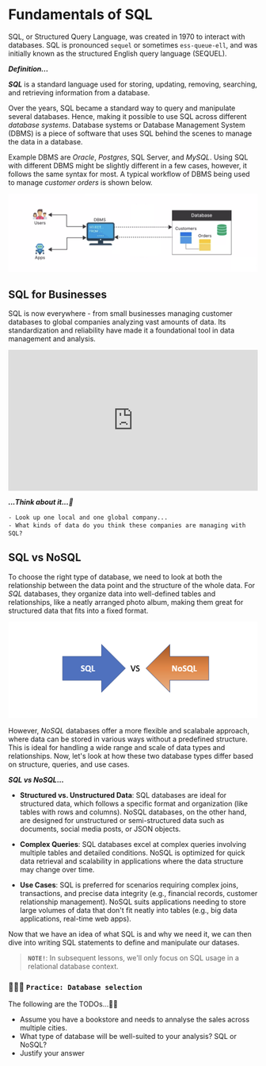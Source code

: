# Fundamentals of SQL

SQL, or Structured Query Language, was created in 1970 to interact with databases. SQL is pronounced `sequel` or sometimes `ess-queue-ell`, and was initially known as the structured English query language (SEQUEL). 

<aside>

**_Definition..._** 

**_SQL_** is a standard language used for storing, updating, removing, searching, and retrieving information from a database.
</aside>


Over the years, SQL became a standard way to query and manipulate several databases. Hence, making it possible to use SQL across different _database systems_. Database systems or Database Management System (DBMS) is a piece of software that uses SQL behind the scenes to manage the data in a database.

Example DBMS are _Oracle_, _Postgres_, SQL Server, and _MySQL_. Using SQL with different DBMS might be slightly different in a few cases, however, it follows the same syntax for most. A typical workflow of DBMS being used to manage _customer orders_ is shown below.

<!-- <img src="./databases-and-sql/sql-dbms.jpeg" width="100%" height="250px"> -->

![sql-dbms](./databases-and-sql/sql-dbms.png)

## SQL for Businesses

SQL is now everywhere - from small businesses managing customer databases to global companies analyzing vast amounts of data. Its standardization and reliability have made it a foundational tool in data management and analysis. 

<div style="position: relative; padding-bottom: 56.25%; height: 0;"><iframe src="https://www.youtube.com/embed/cA4c0ydal8Hs?si=6NHHJxo1Q_nbBQNQ" title="What are databases" frameborder="0" allow="accelerometer; autoplay; clipboard-write; encrypted-media; gyroscope; picture-in-picture" allowfullscreen style="position: absolute; top: 0; left: 0; width: 100%; height: 100%;"></iframe></div>

<aside>

**_...Think about it...🤔_** 

    - Look up one local and one global company...
    - What kinds of data do you think these companies are managing with SQL?
</aside>

## SQL vs NoSQL
To choose the right type of database, we need to look at both the relationship between the data point and the structure of the whole data. For _SQL_ databases, they organize data into well-defined tables and relationships, like a neatly arranged photo album, making them great for structured data that fits into a fixed format.

![sql-vs-nosql](./databases-and-sql/sql-vs-nosql.png)

However, _NoSQL_ databases offer a more flexible and scalabale approach, where data can be stored in various ways without a predefined structure. This is ideal for handling a wide range and scale of data types and relationships. Now, let's look at how these two database types differ based on structure, queries, and use cases.

<aside>

**_SQL vs NoSQL_...**
- **Structured vs. Unstructured Data**: SQL databases are ideal for structured data, which follows a specific format and organization (like tables with rows and columns). NoSQL databases, on the other hand, are designed for unstructured or semi-structured data such as documents, social media posts, or JSON objects.

- **Complex Queries**: SQL databases excel at complex queries involving multiple tables and detailed conditions. NoSQL is optimized for quick data retrieval and scalability in applications where the data structure may change over time.

- **Use Cases**: SQL is preferred for scenarios requiring complex joins, transactions, and precise data integrity (e.g., financial records, customer relationship management). NoSQL suits applications needing to store large volumes of data that don't fit neatly into tables (e.g., big data applications, real-time web apps).
</aside>

Now that we have an idea of what SQL is and why we need it, we can then dive into writing SQL statements to define and manipulate our datases. 

> **`NOTE!`**: In subsequent lessons, we'll only focus on SQL usage in a relational database context.

<!-- <aside>

**_Chapter summary...✍🏾_**

**_SQL_** is a standard language used for storing, updating, removing, searching, and retrieving information from a database.
</aside> -->
 
</aside>

### 👩🏾‍🎨 **`Practice: Database selection`**
The following are the TODOs...✍🏾

- Assume you have a bookstore and needs to annalyse the sales across multiple cities.
- What type of database will be well-suited to your analysis? SQL or NoSQL?
- Justify your answer



<!-- ### LIVE CLASS
- **Group Discussion**: Assign a few common applications (e.g., online banking, e-commerce websites, social media platforms) and have groups discuss whether they would use SQL or NoSQL to manage the data, encouraging them to justify their choices. -->


